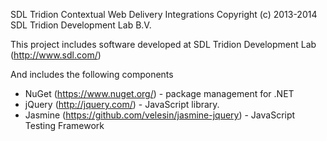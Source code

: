 SDL Tridion Contextual Web Delivery Integrations
Copyright (c) 2013-2014 SDL Tridion Development Lab B.V.

This project includes software developed at
SDL Tridion Development Lab (http://www.sdl.com/)

And includes the following components

* NuGet (https://www.nuget.org/) - package management for .NET
* jQuery (http://jquery.com/) - JavaScript library.
* Jasmine (https://github.com/velesin/jasmine-jquery) - JavaScript Testing Framework
